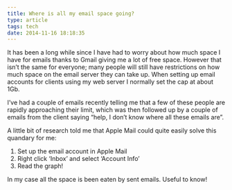 ```yaml
---
title: Where is all my email space going?
type: article
tags: tech
date: 2014-11-16 18:18:35
---
```


<p> It has been a long while since I have had to worry about how much space I have for emails thanks to Gmail giving me a lot of free space. However that isn&rsquo;t the same for everyone; many people will still have restrictions on how much space on the email server they can take up. When setting up email accounts for clients using my web server I normally set the cap at about 1Gb.</p><p> I&rsquo;ve had a couple of emails recently telling me that a few of these people are rapidly approaching their limit, which was then followed up by a couple of emails from the client saying &ldquo;help, I don&rsquo;t know where all these emails are&rdquo;.</p><p> A little bit of research told me that Apple Mail could quite easily solve this quandary for me:</p><ol> <li> Set up the email account in Apple Mail</li> <li> Right click &lsquo;Inbox&rsquo; and select &lsquo;Account Info&rsquo;</li> <li> Read the graph!</li></ol><p> In my case all the space is been eaten by sent emails. Useful to know!</p>
